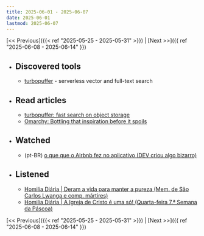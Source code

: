 ```yaml
---
title: 2025-06-01 - 2025-06-07
date: 2025-06-01
lastmod: 2025-06-07
---
```


[<< Previous]({{< ref "2025-05-25 - 2025-05-31" >}}) | [Next >>]({{ ref "2025-06-08 - 2025-06-14" }})

- ## Discovered tools
  - [turbopuffer](https://turbopuffer.com) - serverless vector and full-text
    search

- ## Read articles
  - [turbopuffer: fast search on object storage](https://turbopuffer.com/blog/turbopuffer)
  - [Omarchy: Bottling that inspiration before it spoils](https://world.hey.com/dhh/omarchy-bottling-that-inspiration-before-it-spoils-cd75e26b)

- ## Watched
  - (pt-BR) [o que que o Airbnb fez no aplicativo (DEV criou algo bizarro)](https://www.youtube.com/watch?v=lBuDUuU1jJs)

- ## Listened
  - [Homilia Diária | Deram a vida para manter a pureza (Mem. de São Carlos Lwanga e comp. mártires)](https://www.youtube.com/watch?v=2e8h1tygQw4)
  - [Homilia Diária | A Igreja de Cristo é uma só! (Quarta-feira 7.ª Semana da Páscoa)](https://www.youtube.com/watch?v=b2TPWGZtTak)

[<< Previous]({{< ref "2025-05-25 - 2025-05-31" >}}) | [Next >>]({{ ref "2025-06-08 - 2025-06-14" }})
